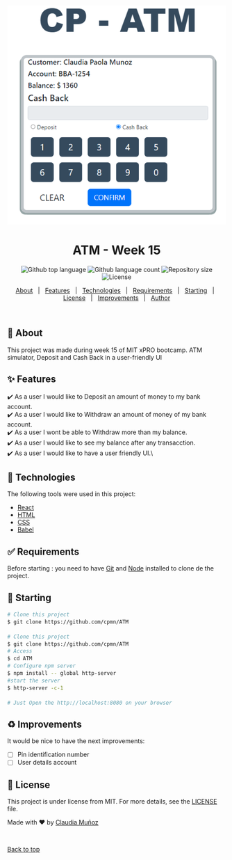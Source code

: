 <div align="center" id="top"> 
  <img src="./atm.PNG" alt="Eyes Movement" />  
</div>
<h1 align="center">ATM - Week 15</h1>

<p align="center">
  <img alt="Github top language" src="https://img.shields.io/github/languages/top/cpmn/ATM?color=56BEB8">

  <img alt="Github language count" src="https://img.shields.io/github/languages/count/cpmn/ATM?color=56BEB8">

  <img alt="Repository size" src="https://img.shields.io/github/repo-size/cpmn/ATM?color=56BEB8">

  <img alt="License" src="https://img.shields.io/github/license/cpmn/ATM?color=56BEB8">
</p>


<p align="center">
  <a href="#dart-about">About</a> &#xa0; | &#xa0; 
  <a href="#sparkles-features">Features</a> &#xa0; | &#xa0;
  <a href="#rocket-technologies">Technologies</a> &#xa0; | &#xa0;
  <a href="#white_check_mark-requirements">Requirements</a> &#xa0; | &#xa0;
  <a href="#checkered_flag-starting">Starting</a> &#xa0; | &#xa0;
  <a href="#memo-license">License</a> &#xa0; | &#xa0;
  <a href="#recycle-improvements">Improvements</a> &#xa0; | &#xa0;	
  <a href="https://github.com/cpmn" target="_blank">Author</a>
</p>

<br>

## :dart: About ##

This project was made during week 15 of MIT xPRO bootcamp. ATM simulator, Deposit and Cash Back in a user-friendly UI


## :sparkles: Features ##

:heavy_check_mark: As a user I would like to Deposit an amount of money to my bank account.\
:heavy_check_mark: As a user I would like to Withdraw an amount of money of my bank account.\
:heavy_check_mark: As a user I wont be able to Withdraw more than my balance.\
:heavy_check_mark: As a user I would like to see my balance after any transacction.\
:heavy_check_mark: As a user I would like to have a user friendly UI.\

## :rocket: Technologies ##

The following tools were used in this project:

- [React](https://en.reactjs.org/)
- [HTML](https://www.w3schools.com/html/)
- [CSS](https://www.w3schools.com/css/)
- [Babel](https://babeljs.io/)

## :white_check_mark: Requirements ##

Before starting : you need to have [Git](https://git-scm.com) and [Node](https://nodejs.org/en/) installed to clone de the project.

## :checkered_flag: Starting ##

```bash
# Clone this project
$ git clone https://github.com/cpmn/ATM

# Clone this project
$ git clone https://github.com/cpmn/ATM
# Access
$ cd ATM
# Configure npm server
$ npm install -- global http-server
#start the server
$ http-server -c-1

# Just Open the http://localhost:8080 on your browser
```

## :recycle: Improvements ##

It would be nice to have the next improvements:
- [ ] Pin identification number
- [ ] User details account

## :memo: License ##

This project is under license from MIT. For more details, see the [LICENSE](LICENSE.md) file.


Made with :heart: by <a href="https://github.com/cpmn" target="_blank">Claudia Muñoz</a>

&#xa0;

<a href="#top">Back to top</a>

